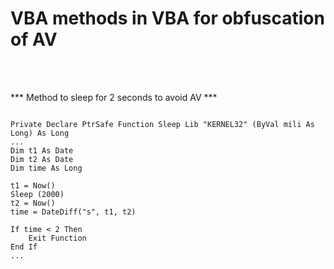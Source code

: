 # VBA methods in VBA for obfuscation of AV

<Br><br>


*** Method to sleep for 2 seconds to avoid AV ***

``` VBA

Private Declare PtrSafe Function Sleep Lib "KERNEL32" (ByVal mili As Long) As Long
...
Dim t1 As Date
Dim t2 As Date
Dim time As Long

t1 = Now()
Sleep (2000)
t2 = Now()
time = DateDiff("s", t1, t2)

If time < 2 Then
    Exit Function
End If
...

```

<br><br><br>

